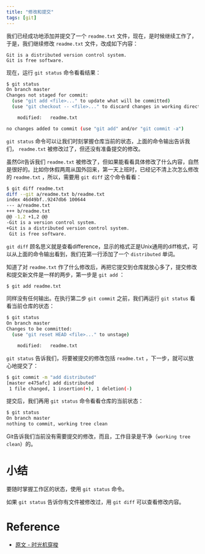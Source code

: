 ```yaml
---
title: "修改和提交"
tags: [git]
--- 
```


我们已经成功地添加并提交了一个 `readme.txt` 文件，现在，是时候继续工作了，于是，我们继续修改 `readme.txt` 文件，改成如下内容：

```
Git is a distributed version control system.
Git is free software.
```

现在，运行 `git status` 命令看看结果：

```sh
$ git status
On branch master
Changes not staged for commit:
  (use "git add <file>..." to update what will be committed)
  (use "git checkout -- <file>..." to discard changes in working directory)

	modified:   readme.txt

no changes added to commit (use "git add" and/or "git commit -a")
```

`git status` 命令可以让我们时刻掌握仓库当前的状态，上面的命令输出告诉我们， `readme.txt` 被修改过了，但还没有准备提交的修改。

虽然Git告诉我们 `readme.txt` 被修改了，但如果能看看具体修改了什么内容，自然是很好的。比如你休假两周从国外回来，第一天上班时，已经记不清上次怎么修改的 `readme.txt` ，所以，需要用 `git diff` 这个命令看看：

```sh
$ git diff readme.txt 
diff --git a/readme.txt b/readme.txt
index 46d49bf..9247db6 100644
--- a/readme.txt
+++ b/readme.txt
@@ -1,2 +1,2 @@
-Git is a version control system.
+Git is a distributed version control system.
 Git is free software.
```

`git diff` 顾名思义就是查看difference，显示的格式正是Unix通用的diff格式，可以从上面的命令输出看到，我们在第一行添加了一个 `distributed` 单词。

知道了对 `readme.txt` 作了什么修改后，再把它提交到仓库就放心多了，提交修改和提交新文件是一样的两步，第一步是 `git add` ：

```sh
$ git add readme.txt
```

同样没有任何输出。在执行第二步 `git commit` 之前，我们再运行 `git status` 看看当前仓库的状态：

```sh
$ git status
On branch master
Changes to be committed:
  (use "git reset HEAD <file>..." to unstage)

	modified:   readme.txt
```

`git status` 告诉我们，将要被提交的修改包括 `readme.txt` ，下一步，就可以放心地提交了：

```sh
$ git commit -m "add distributed"
[master e475afc] add distributed
 1 file changed, 1 insertion(+), 1 deletion(-)
```

提交后，我们再用 `git status` 命令看看仓库的当前状态：

```sh
$ git status
On branch master
nothing to commit, working tree clean
```

Git告诉我们当前没有需要提交的修改，而且，工作目录是干净（`working tree clean`）的。

# 小结
要随时掌握工作区的状态，使用 `git status` 命令。

如果 `git status` 告诉你有文件被修改过，用 `git diff` 可以查看修改内容。

# Reference

- [原文 - 时光机穿梭](https://www.liaoxuefeng.com/wiki/896043488029600/896954074659008)
